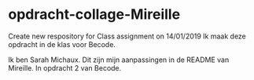 # opdracht-collage-Mireille
Create new respository for Class assignment on 14/01/2019
Ik maak deze opdracht in de klas voor Becode.

Ik ben Sarah Michaux.
Dit zijn mijn aanpassingen in de README van Mireille.
In opdracht 2 van Becode.
